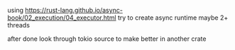 using 
https://rust-lang.github.io/async-book/02_execution/04_executor.html
try to create async runtime maybe 2+ threads

after done look through tokio source to make better in another crate
